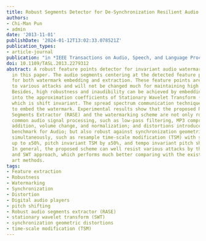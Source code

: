 ```yaml
---
title: Robust Segments Detector for De-Synchronization Resilient Audio Watermarking
authors:
- Chi-Man Pun
- admin
date: '2013-11-01'
publishDate: '2024-01-12T13:02:33.078521Z'
publication_types:
- article-journal
publication: "in *IEEE Transactions on Audio, Speech, and Language Processing* [SCI, JCR Q2]"
doi: 10.1109/TASL.2013.2279312
abstract: A robust feature points detector for invariant audio watermarking is proposed
  in this paper. The audio segments centering at the detected feature points are extracted
  for both watermark embedding and extraction. These feature points are invariant
  to various attacks and will not be changed much for maintaining high auditory quality.
  Besides, high robustness and inaudibility can be achieved by embedding the watermark
  into the approximation coefficients of Stationary Wavelet Transform (SWT) domain,
  which is shift invariant. The spread spectrum communication technique is adopted
  to embed the watermark. Experimental results show that the proposed Robust Audio
  Segments Extractor (RASE) and the watermarking scheme are not only robust against
  common audio signal processing, such as low-pass filtering, MP3 compression, echo
  addition, volume change, and normalization; and distortions introduced in Stir-mark
  benchmark for Audio; but also robust against synchronization geometric distortions
  simultaneously, such as resample time-scale modification (TSM) with scaling factors
  up to ±50%, pitch invariant TSM by ±50%, and tempo invariant pitch shifting by ±50%.
  In general, the proposed scheme can well resist various attacks by the joint RASE
  and SWT approach, which performs much better comparing with the existing state-of-the
  art methods.
tags:
- Feature extraction
- Robustness
- Watermarking
- Synchronization
- Distortion
- Digital audio players
- pitch shifting
- Robust audio segments extractor (RASE)
- stationary wavelet transform (SWT)
- synchronization geometric distortions
- time-scale modification (TSM)
---
```

